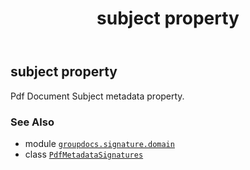 ﻿---
title: subject property
second_title: GroupDocs.Signature for Python via .NET API References
description: 
type: docs
url: /python-net/groupdocs.signature.domain/pdfmetadatasignatures/subject/
is_root: false
weight: 130
---

## subject property


Pdf Document Subject metadata property.

### See Also
* module [`groupdocs.signature.domain`](../../)
* class [`PdfMetadataSignatures`](/signature/python-net/groupdocs.signature.domain/pdfmetadatasignatures)
